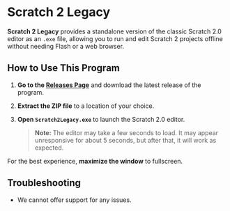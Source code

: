 # Scratch 2 Legacy

**Scratch 2 Legacy** provides a standalone version of the classic Scratch 2.0 editor as an `.exe` file, allowing you to run and edit Scratch 2 projects offline without needing Flash or a web browser.

## How to Use This Program

1. **Go to the [Releases Page](https://github.com/Noahscratch493/Scratch-2-Legacy/releases)** and download the latest release of the program.
2. **Extract the ZIP file** to a location of your choice.
3. **Open `Scratch2Legacy.exe`** to launch the Scratch 2.0 editor.

   > **Note:** The editor may take a few seconds to load. It may appear unresponsive for about 5 seconds, but after that, it will work as expected.

For the best experience, **maximize the window** to fullscreen.

## Troubleshooting
- We cannot offer support for any issues.
